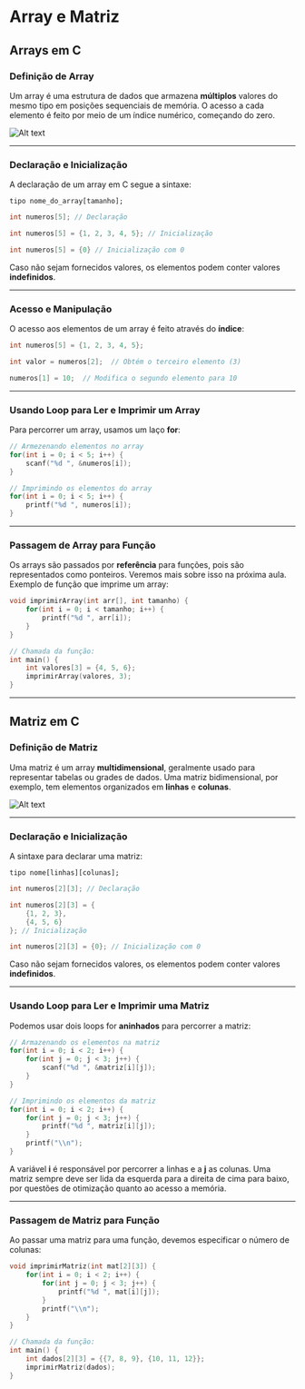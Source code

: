 # Array e Matriz

## Arrays em C

### Definição de Array
Um array é uma estrutura de dados que armazena **múltiplos** valores do mesmo tipo em posições sequenciais de memória. O acesso a cada elemento é feito por meio de um índice numérico, começando do zero.

![Alt text](https://media.geeksforgeeks.org/wp-content/uploads/20240410101419/Getting-Started-with-Array-Data-Structure.webp "Array")

---

### Declaração e Inicialização
A declaração de um array em C segue a sintaxe:
```
tipo nome_do_array[tamanho];
```
```c
int numeros[5]; // Declaração 

int numeros[5] = {1, 2, 3, 4, 5}; // Inicialização

int numeros[5] = {0} // Inicialização com 0
```
Caso não sejam fornecidos valores, os elementos podem conter valores **indefinidos**.

---
### Acesso e Manipulação
O acesso aos elementos de um array é feito através do **índice**:
```c
int numeros[5] = {1, 2, 3, 4, 5};

int valor = numeros[2];  // Obtém o terceiro elemento (3)

numeros[1] = 10;  // Modifica o segundo elemento para 10
```

---

### Usando Loop para Ler e Imprimir um Array
Para percorrer um array, usamos um laço **for**:
```c
// Armezenando elementos no array
for(int i = 0; i < 5; i++) {
    scanf("%d ", &numeros[i]);
}

// Imprimindo os elementos do array
for(int i = 0; i < 5; i++) {
    printf("%d ", numeros[i]);
}
```

--- 

### Passagem de Array para Função
Os arrays são passados por **referência** para funções, pois são representados como ponteiros. Veremos mais sobre isso na próxima aula. Exemplo de função que imprime um array:
```c
void imprimirArray(int arr[], int tamanho) {
    for(int i = 0; i < tamanho; i++) {
        printf("%d ", arr[i]);
    }
}

// Chamada da função:
int main() {
    int valores[3] = {4, 5, 6};
    imprimirArray(valores, 3);
}
```

---

## Matriz em C

### Definição de Matriz
Uma matriz é um array **multidimensional**, geralmente usado para representar tabelas ou grades de dados. Uma matriz bidimensional, por exemplo, tem elementos organizados em **linhas** e **colunas**.

![Alt text](https://hermes.dio.me/assets/articles/65bf11e9-0812-486e-8ff4-9a666edb8a83.png "Matriz")

---

### Declaração e Inicialização
A sintaxe para declarar uma matriz:
```
tipo nome[linhas][colunas];
```
```c
int numeros[2][3]; // Declaração

int numeros[2][3] = {
    {1, 2, 3},
    {4, 5, 6}
}; // Inicialização

int numeros[2][3] = {0}; // Inicialização com 0
```
Caso não sejam fornecidos valores, os elementos podem conter valores **indefinidos**.

--- 

### Usando Loop para Ler e Imprimir uma Matriz
Podemos usar dois loops for **aninhados** para percorrer a matriz:
```c
// Armazenando os elementos na matriz
for(int i = 0; i < 2; i++) {
    for(int j = 0; j < 3; j++) {
        scanf("%d ", &matriz[i][j]);
    }  
}

// Imprimindo os elementos da matriz
for(int i = 0; i < 2; i++) {
    for(int j = 0; j < 3; j++) {
        printf("%d ", matriz[i][j]);
    }
    printf("\\n");
}
```
A variável **i** é responsável por percorrer a linhas e a **j** as colunas. Uma matriz sempre deve ser lida da esquerda para a direita de cima para baixo, por questões de otimização quanto ao acesso a memória.

---

### Passagem de Matriz para Função
Ao passar uma matriz para uma função, devemos especificar o número de colunas:
```c
void imprimirMatriz(int mat[2][3]) {
    for(int i = 0; i < 2; i++) {
        for(int j = 0; j < 3; j++) {
            printf("%d ", mat[i][j]);
        }
        printf("\\n");
    }
}

// Chamada da função:
int main() {
    int dados[2][3] = {{7, 8, 9}, {10, 11, 12}};
    imprimirMatriz(dados);
}
```
